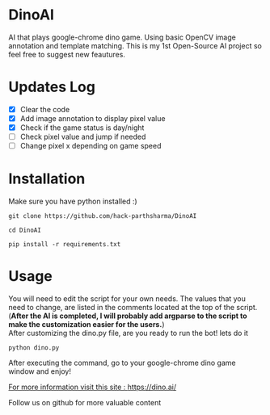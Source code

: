 # DinoAI
AI that plays google-chrome dino game. Using basic OpenCV image annotation and template matching.
This is my 1st Open-Source AI project so feel free to suggest new feautures.
# Updates Log
- [x] Clear the code
- [x] Add image annotation to display pixel value
- [x] Check if the game status is day/night
- [ ] Check pixel value and jump if needed
- [ ] Change pixel x depending on game speed

# Installation
Make sure you have python installed :)
```
git clone https://github.com/hack-parthsharma/DinoAI
```
```
cd DinoAI
```
```
pip install -r requirements.txt
```
# Usage
You will need to edit the script for your own needs. The values that you need to change, are listed in the comments located at the top of the script.\
(**After the AI is completed, I will probably add argparse to the script to make the customization easier for the users.**)\
After customizing the dino.py file, are you ready to run the bot! lets do it
```
python dino.py
```
After executing the command, go to your google-chrome dino game window and enjoy!

<a href="https://dino.ai/">For more information visit this site : https://dino.ai/</a>

Follow us on github for more valuable content
